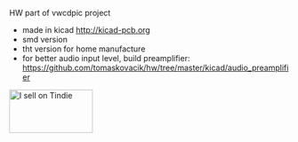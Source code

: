 HW part of vwcdpic project

- made in kicad http://kicad-pcb.org
- smd version
- tht version for home manufacture
- for better audio input level, build preamplifier: https://github.com/tomaskovacik/hw/tree/master/kicad/audio_preamplifier



<a href="https://www.tindie.com/stores/tomaskovacik/?ref=offsite_badges&utm_source=sellers_tomaskovacik&utm_medium=badges&utm_campaign=badge_medium"><img src="https://d2ss6ovg47m0r5.cloudfront.net/badges/tindie-mediums.png" alt="I sell on Tindie" width="150" height="78"></a>


